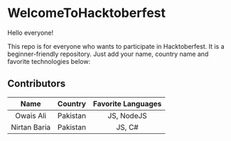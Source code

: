 # WelcomeToHacktoberfest
Hello everyone!

This repo is for everyone who wants to participate in Hacktoberfest. It is a beginner-friendly repository. Just add your name, country name and favorite technologies below:



## Contributors



| Name | Country    | Favorite Languages    |
| :---:   | :---: | :---: |
| Owais Ali | Pakistan   | JS, NodeJS   |
| Nirtan Baria | Pakistan   | JS, C#   |
